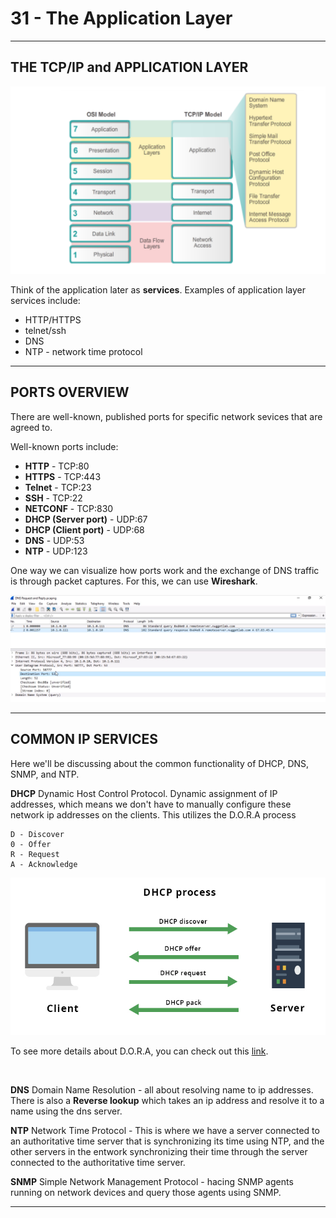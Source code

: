 <!-- 2021-01-18 09:03:52 -->

# 31 - The Application Layer # 
_________________________________________________________

## THE TCP/IP and APPLICATION LAYER ##

<p align=center>
    <img src="../Images/application-layer.png">
</p>

Think of the application later as **services**.
Examples of application layer services include:
- HTTP/HTTPS
- telnet/ssh
- DNS
- NTP - network time protocol
_________________________________________________________

## PORTS OVERVIEW ##


There are well-known, published ports for specific network sevices that are agreed to.

Well-known ports include:
- **HTTP**  - TCP:80
- **HTTPS** - TCP:443
- **Telnet** - TCP:23
- **SSH** - TCP:22
- **NETCONF** - TCP:830
- **DHCP (Server port)** - UDP:67
- **DHCP (Client port)** - UDP:68
- **DNS** - UDP:53
- **NTP** - UDP:123

One way we can visualize how ports work and the exchange of DNS traffic is through packet captures. For this, we can use **Wireshark**.

<p align=center>
    <img src="../Images/ports.png">
</p>

_________________________________________________________

## COMMON IP SERVICES ##

Here we'll be discussing about the common functionality of DHCP, DNS, SNMP, and NTP.

**DHCP**
Dynamic Host Control Protocol. Dynamic assignment of IP addresses, which means we don't have to manually configure these network ip addresses on the clients.
This utilizes the D.O.R.A process

    D - Discover
    0 - Offer
    R - Request
    A - Acknowledge

<p align=center>
    <img src="../Images/dora.jpg">
</p>

To see more details about D.O.R.A, you can check out this [link](https://ipwithease.com/understanding-dora-process-in-dhcp/).

<br>

**DNS**
Domain Name Resolution - all about resolving name to ip addresses. There is also a **Reverse lookup** which takes an ip address and resolve it to a name using the dns server.
<br>

**NTP**
Network Time Protocol - This is where we have a server connected to an authoritative time server that is synchronizing its time using NTP, and the other servers in the entwork synchronizing their time through the server connected to the authoritative time server.
<br>

**SNMP**
Simple Network Management Protocol - hacing SNMP agents running on network devices and query those agents using SNMP.
_________________________________________________________

